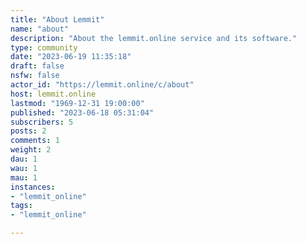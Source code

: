 ```yaml
---
title: "About Lemmit" 
name: "about"
description: "About the lemmit.online service and its software."
type: community
date: "2023-06-19 11:35:18"
draft: false
nsfw: false
actor_id: "https://lemmit.online/c/about"
host: lemmit.online
lastmod: "1969-12-31 19:00:00"
published: "2023-06-18 05:31:04"
subscribers: 5
posts: 2
comments: 1
weight: 2
dau: 1
wau: 1
mau: 1
instances:
- "lemmit_online"
tags: 
- "lemmit_online"

---
```

